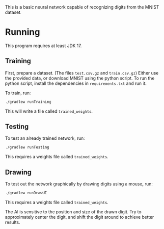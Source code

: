 This is a basic neural network capable of recognizing digits from the MNIST dataset.

# Running
This program requires at least JDK 17.
## Training
First, prepare a dataset. (The files `test.csv.gz` and `train.csv.gz`) Either use the provided data, or download MNIST using the python script. To run the python script, install the dependencies in `requirements.txt` and run it.

To train, run:
```bash
./gradlew runTraining
```
This will write a file called `trained_weights`.

## Testing
To test an already trained network, run:
```bash
./gradlew runTesting
```
This requires a weights file called `trained_weights`.

## Drawing
To test out the network graphically by drawing digits using a mouse, run: 
```bash
./gradlew runDrawUI
```
This requires a weights file called `trained_weights`.

The AI is sensitive to the position and size of the drawn digit. Try to approximately center the digit, and shift the digit around to achieve better results.
